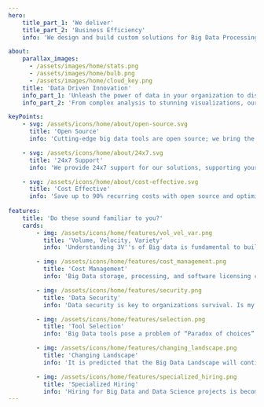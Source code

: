 ```yaml
---
hero:
    title_part_1: 'We deliver'
    title_part_2: 'Business Efficiency'
    info: 'We design and build custom solutions for Big Data Processing using open-source and cloud Auto-scaling in a cost-effective manner.'

about:
    parallax_images:
      - /assets/images/home/stats.png
      - /assets/images/home/bulb.png
      - /assets/images/home/cloud_key.png
    title: 'Data Driven Innovation'
    info_part_1: 'Unleash the power of data in your organization to discover obnubilated insights and make real-time strategic decisions. Connect the dots with seamless data integration to drive innovation, save cost across the departments.'
    info_part_2: 'From complex analysis to stunning visualizations, our advanced data processing and AI can help you extract valuable insights and make data-driven decisions faster than ever before.'

keyPoints:
    - svg: /assets/icons/home/about/open-source.svg
      title: 'Open Source'
      info: 'Cutting-edge big data tools are open source; we bring the best of them to work together for you.'

    - svg: /assets/icons/home/about/24x7.svg
      title: '24x7 Support'
      info: 'We provide 24x7 support for our solutions, supporting your business across different time zones.'

    - svg: /assets/icons/home/about/cost-effective.svg
      title: 'Cost Effective'
      info: 'Save up to 90% recurring costs with open source and optimized cloud auto scaling.'
    
features:
    title: 'Do these sound familiar to you?'
    cards:
        - img: /assets/icons/home/features/vol_vel_var.png
          title: 'Volume, Velocity, Variety'
          info: 'Understanding 3V''s of Big data is fundamental to building big data solution. How do I measure, manage and plan?'

        - img: /assets/icons/home/features/cost_management.png
          title: 'Cost Management'
          info: 'Big Data storage, processing, and software licensing cost increases exponentially. How do I keep cost under control?'

        - img: /assets/icons/home/features/security.png
          title: 'Data Security'
          info: 'Data security is key to organizations survival. Is my data safe from unauthorized access, malware attacks?'

        - img: /assets/icons/home/features/selection.png
          title: 'Tool Selection'
          info: 'Big Data tools pose a problem of “Paradox of choices”. What are the right tools for my organization''s data needs?'

        - img: /assets/icons/home/features/changing_landscape.png
          title: 'Changing Landscape'
          info: 'It is predicted that the Big Data Landscape will continue to change at high velocity. Will my team be able to keep up with the pace?'

        - img: /assets/icons/home/features/specialized_hiring.png
          title: 'Specialized Hiring'
          info: 'Hiring for Big Data and Data Science projects is becoming increasingly difficult. Will I be able to deliver the project on time?'
---
```


